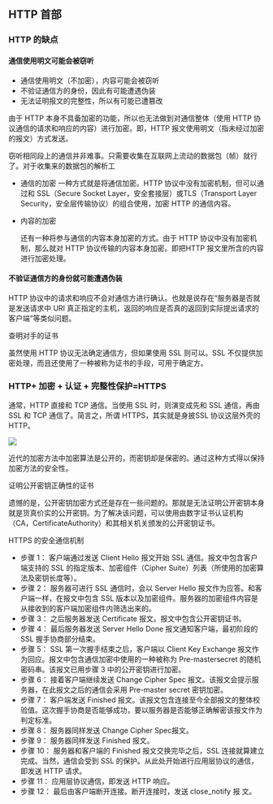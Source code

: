 ## HTTP 首部 

### HTTP 的缺点

#### 通信使用明文可能会被窃听

- 通信使用明文（不加密），内容可能会被窃听
- 不验证通信方的身份，因此有可能遭遇伪装
- 无法证明报文的完整性，所以有可能已遭篡改

由于 HTTP 本身不具备加密的功能，所以也无法做到对通信整体（使用 HTTP 协议通信的请求和响应的内容）进行加密。即，HTTP 报文使用明文（指未经过加密的报文）方式发送。

窃听相同段上的通信并非难事。只需要收集在互联网上流动的数据包（帧）就行了。对于收集来的数据包的解析工

- 通信的加密
  一种方式就是将通信加密。HTTP 协议中没有加密机制，但可以通过和 SSL（Secure Socket Layer，安全套接层）或TLS（Transport Layer Security，安全层传输协议）的组合使用，加密 HTTP 的通信内容。

- 内容的加密

  还有一种将参与通信的内容本身加密的方式。由于 HTTP 协议中没有加密机制，那么就对 HTTP 协议传输的内容本身加密。即把HTTP 报文里所含的内容进行加密处理。

#### 不验证通信方的身份就可能遭遇伪装

HTTP 协议中的请求和响应不会对通信方进行确认。也就是说存在“服务器是否就是发送请求中 URI 真正指定的主机，返回的响应是否真的返回到实际提出请求的客户端”等类似问题。

查明对手的证书

虽然使用 HTTP 协议无法确定通信方，但如果使用 SSL 则可以。SSL 不仅提供加密处理，而且还使用了一种被称为证书的手段，可用于确定方。

### HTTP+ 加密 + 认证 + 完整性保护=HTTPS

通常，HTTP 直接和 TCP 通信。当使用 SSL 时，则演变成先和 SSL 通信，再由 SSL 和 TCP 通信了。简言之，所谓 HTTPS，其实就是身披SSL 协议这层外壳的 HTTP。

<div>
    <image src="../img/https.png"></image>
</div>

近代的加密方法中加密算法是公开的，而密钥却是保密的。通过这种方式得以保持加密方法的安全性。

证明公开密钥正确性的证书

遗憾的是，公开密钥加密方式还是存在一些问题的。那就是无法证明公开密钥本身就是货真价实的公开密钥。为了解决该问题，可以使用由数字证书认证机构（CA，CertificateAuthority）和其相关机关颁发的公开密钥证书。

HTTPS 的安全通信机制

- 步骤 1： 客户端通过发送 Client Hello 报文开始 SSL 通信。报文中包含客户端支持的 SSL 的指定版本、加密组件（Cipher Suite）列表（所使用的加密算法及密钥长度等）。
- 步骤 2： 服务器可进行 SSL 通信时，会以 Server Hello 报文作为应答。和客户端一样，在报文中包含 SSL 版本以及加密组件。服务器的加密组件内容是从接收到的客户端加密组件内筛选出来的。
- 步骤 3： 之后服务器发送 Certificate 报文。报文中包含公开密钥证书。
- 步骤 4： 最后服务器发送 Server Hello Done 报文通知客户端，最初阶段的 SSL 握手协商部分结束。
- 步骤 5： SSL 第一次握手结束之后，客户端以 Client Key Exchange 报文作为回应。报文中包含通信加密中使用的一种被称为 Pre-mastersecret 的随机密码串。该报文已用步骤 3 中的公开密钥进行加密。
- 步骤 6： 接着客户端继续发送 Change Cipher Spec 报文。该报文会提示服务器，在此报文之后的通信会采用 Pre-master secret 密钥加密。
- 步骤 7： 客户端发送 Finished 报文。该报文包含连接至今全部报文的整体校验值。这次握手协商是否能够成功，要以服务器是否能够正确解密该报文作为判定标准。
- 步骤 8： 服务器同样发送 Change Cipher Spec报文。
- 步骤 9： 服务器同样发送 Finished 报文。
- 步骤 10： 服务器和客户端的 Finished 报文交换完毕之后，SSL 连接就算建立完成。当然，通信会受到 SSL 的保护。从此处开始进行应用层协议的通信，即发送 HTTP 请求。
- 步骤 11： 应用层协议通信，即发送 HTTP 响应。
- 步骤 12： 最后由客户端断开连接。断开连接时，发送 close_notify 报
  文。